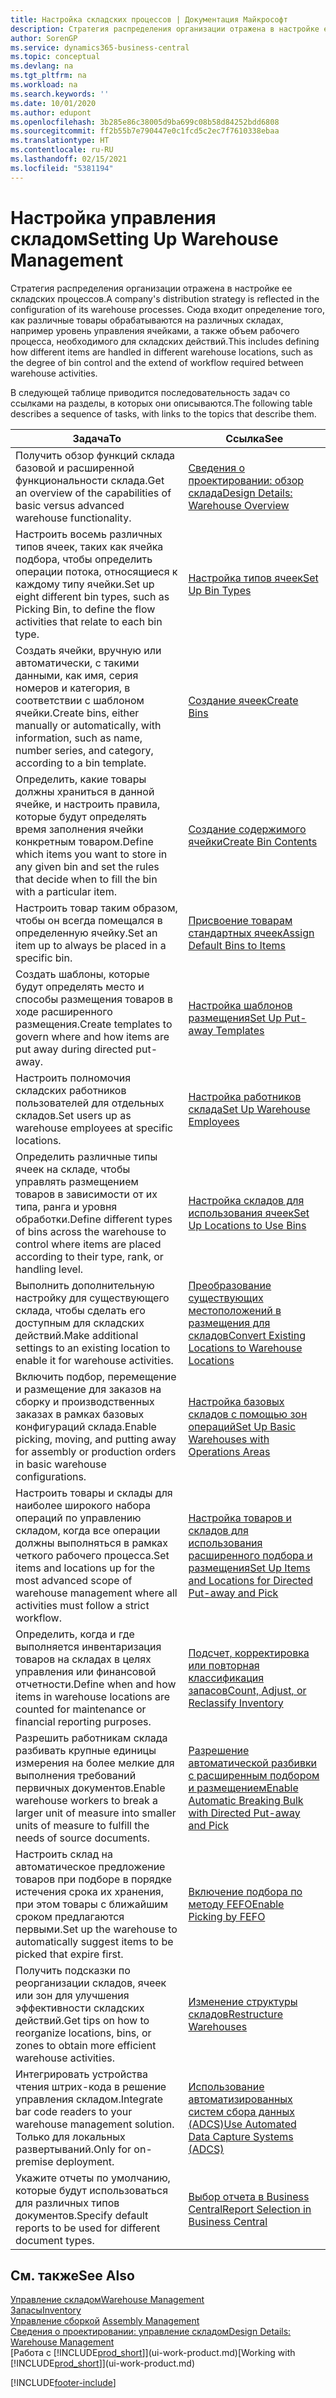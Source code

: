```yaml
---
title: Настройка складских процессов | Документация Майкрософт
description: Стратегия распределения организации отражена в настройке ее складских процессов. Сюда входит определение того, как различные товары обрабатываются на различных складах, например уровень управления ячейками, а также объем рабочего процесса, необходимого для складских действий.
author: SorenGP
ms.service: dynamics365-business-central
ms.topic: conceptual
ms.devlang: na
ms.tgt_pltfrm: na
ms.workload: na
ms.search.keywords: ''
ms.date: 10/01/2020
ms.author: edupont
ms.openlocfilehash: 3b285e86c38005d9ba699c08b58d84252bdd6808
ms.sourcegitcommit: ff2b55b7e790447e0c1fcd5c2ec7f7610338ebaa
ms.translationtype: HT
ms.contentlocale: ru-RU
ms.lasthandoff: 02/15/2021
ms.locfileid: "5381194"
---
```

# <a name="setting-up-warehouse-management"></a><span data-ttu-id="02e87-104">Настройка управления складом</span><span class="sxs-lookup"><span data-stu-id="02e87-104">Setting Up Warehouse Management</span></span>
<span data-ttu-id="02e87-105">Стратегия распределения организации отражена в настройке ее складских процессов.</span><span class="sxs-lookup"><span data-stu-id="02e87-105">A company's distribution strategy is reflected in the configuration of its warehouse processes.</span></span> <span data-ttu-id="02e87-106">Сюда входит определение того, как различные товары обрабатываются на различных складах, например уровень управления ячейками, а также объем рабочего процесса, необходимого для складских действий.</span><span class="sxs-lookup"><span data-stu-id="02e87-106">This includes defining how different items are handled in different warehouse locations, such as the degree of bin control and the extend of workflow required between warehouse activities.</span></span>  

 <span data-ttu-id="02e87-107">В следующей таблице приводится последовательность задач со ссылками на разделы, в которых они описываются.</span><span class="sxs-lookup"><span data-stu-id="02e87-107">The following table describes a sequence of tasks, with links to the topics that describe them.</span></span>   

|<span data-ttu-id="02e87-108">**Задача**</span><span class="sxs-lookup"><span data-stu-id="02e87-108">**To**</span></span>|<span data-ttu-id="02e87-109">**Ссылка**</span><span class="sxs-lookup"><span data-stu-id="02e87-109">**See**</span></span>|  
|------------|-------------|  
|<span data-ttu-id="02e87-110">Получить обзор функций склада базовой и расширенной функциональности склада.</span><span class="sxs-lookup"><span data-stu-id="02e87-110">Get an overview of the capabilities of basic versus advanced warehouse functionality.</span></span>|[<span data-ttu-id="02e87-111">Сведения о проектировании: обзор склада</span><span class="sxs-lookup"><span data-stu-id="02e87-111">Design Details: Warehouse Overview</span></span>](design-details-warehouse-overview.md)|  
|<span data-ttu-id="02e87-112">Настроить восемь различных типов ячеек, таких как ячейка подбора, чтобы определить операции потока, относящиеся к каждому типу ячейки.</span><span class="sxs-lookup"><span data-stu-id="02e87-112">Set up eight different bin types, such as Picking Bin, to define the flow activities that relate to each bin type.</span></span>|[<span data-ttu-id="02e87-113">Настройка типов ячеек</span><span class="sxs-lookup"><span data-stu-id="02e87-113">Set Up Bin Types</span></span>](warehouse-how-to-set-up-bin-types.md)|  
|<span data-ttu-id="02e87-114">Создать ячейки, вручную или автоматически, с такими данными, как имя, серия номеров и категория, в соответствии с шаблоном ячейки.</span><span class="sxs-lookup"><span data-stu-id="02e87-114">Create bins, either manually or automatically, with information, such as name, number series, and category, according to a bin template.</span></span>|[<span data-ttu-id="02e87-115">Создание ячеек</span><span class="sxs-lookup"><span data-stu-id="02e87-115">Create Bins</span></span>](warehouse-how-to-create-individual-bins.md)|  
|<span data-ttu-id="02e87-116">Определить, какие товары должны храниться в данной ячейке, и настроить правила, которые будут определять время заполнения ячейки конкретным товаром.</span><span class="sxs-lookup"><span data-stu-id="02e87-116">Define which items you want to store in any given bin and set the rules that decide when to fill the bin with a particular item.</span></span>|[<span data-ttu-id="02e87-117">Создание содержимого ячейки</span><span class="sxs-lookup"><span data-stu-id="02e87-117">Create Bin Contents</span></span>](warehouse-how-to-set-up-bin-contents.md)|  
|<span data-ttu-id="02e87-118">Настроить товар таким образом, чтобы он всегда помещался в определенную ячейку.</span><span class="sxs-lookup"><span data-stu-id="02e87-118">Set an item up to always be placed in a specific bin.</span></span>|[<span data-ttu-id="02e87-119">Присвоение товарам стандартных ячеек</span><span class="sxs-lookup"><span data-stu-id="02e87-119">Assign Default Bins to Items</span></span>](warehouse-how-to-assign-default-bins-to-items.md)|
|<span data-ttu-id="02e87-120">Создать шаблоны, которые будут определять место и способы размещения товаров в ходе расширенного размещения.</span><span class="sxs-lookup"><span data-stu-id="02e87-120">Create templates to govern where and how items are put away during directed put-away.</span></span>|[<span data-ttu-id="02e87-121">Настройка шаблонов размещения</span><span class="sxs-lookup"><span data-stu-id="02e87-121">Set Up Put-away Templates</span></span>](warehouse-how-to-set-up-put-away-templates.md)|
|<span data-ttu-id="02e87-122">Настроить полномочия складских работников пользователей для отдельных складов.</span><span class="sxs-lookup"><span data-stu-id="02e87-122">Set users up as warehouse employees at specific locations.</span></span>|[<span data-ttu-id="02e87-123">Настройка работников склада</span><span class="sxs-lookup"><span data-stu-id="02e87-123">Set Up Warehouse Employees</span></span>](warehouse-how-to-set-up-warehouse-employees.md)|
|<span data-ttu-id="02e87-124">Определить различные типы ячеек на складе, чтобы управлять размещением товаров в зависимости от их типа, ранга и уровня обработки.</span><span class="sxs-lookup"><span data-stu-id="02e87-124">Define different types of bins across the warehouse to control where items are placed according to their type, rank, or handling level.</span></span>|[<span data-ttu-id="02e87-125">Настройка складов для использования ячеек</span><span class="sxs-lookup"><span data-stu-id="02e87-125">Set Up Locations to Use Bins</span></span>](warehouse-how-to-set-up-locations-to-use-bins.md)|
|<span data-ttu-id="02e87-126">Выполнить дополнительную настройку для существующего склада, чтобы сделать его доступным для складских действий.</span><span class="sxs-lookup"><span data-stu-id="02e87-126">Make additional settings to an existing location to enable it for warehouse activities.</span></span>|[<span data-ttu-id="02e87-127">Преобразование существующих местоположений в размещения для складов</span><span class="sxs-lookup"><span data-stu-id="02e87-127">Convert Existing Locations to Warehouse Locations</span></span>](warehouse-how-to-convert-existing-locations-to-warehouse-locations.md)|
|<span data-ttu-id="02e87-128">Включить подбор, перемещение и размещение для заказов на сборку и производственных заказах в рамках базовых конфигураций склада.</span><span class="sxs-lookup"><span data-stu-id="02e87-128">Enable picking, moving, and putting away for assembly or production orders in basic warehouse configurations.</span></span>|[<span data-ttu-id="02e87-129">Настройка базовых складов с помощью зон операций</span><span class="sxs-lookup"><span data-stu-id="02e87-129">Set Up Basic Warehouses with Operations Areas</span></span>](warehouse-how-to-set-up-basic-warehouses-with-operations-areas.md)|  
|<span data-ttu-id="02e87-130">Настроить товары и склады для наиболее широкого набора операций по управлению складом, когда все операции должны выполняться в рамках четкого рабочего процесса.</span><span class="sxs-lookup"><span data-stu-id="02e87-130">Set items and locations up for the most advanced scope of warehouse management where all activities must follow a strict workflow.</span></span>|[<span data-ttu-id="02e87-131">Настройка товаров и складов для использования расширенного подбора и размещения</span><span class="sxs-lookup"><span data-stu-id="02e87-131">Set Up Items and Locations for Directed Put-away and Pick</span></span>](warehouse-how-to-set-up-items-for-directed-put-away-and-pick.md)|  
|<span data-ttu-id="02e87-132">Определить, когда и где выполняется инвентаризация товаров на складах в целях управления или финансовой отчетности.</span><span class="sxs-lookup"><span data-stu-id="02e87-132">Define when and how items in warehouse locations are counted for maintenance or financial reporting purposes.</span></span>|[<span data-ttu-id="02e87-133">Подсчет, корректировка или повторная классификация запасов</span><span class="sxs-lookup"><span data-stu-id="02e87-133">Count, Adjust, or Reclassify Inventory</span></span>](inventory-how-count-adjust-reclassify.md)|
|<span data-ttu-id="02e87-134">Разрешить работникам склада разбивать крупные единицы измерения на более мелкие для выполнения требований первичных документов.</span><span class="sxs-lookup"><span data-stu-id="02e87-134">Enable warehouse workers to break a larger unit of measure into smaller units of measure to fulfill the needs of source documents.</span></span>|[<span data-ttu-id="02e87-135">Разрешение автоматической разбивки с расширенным подбором и размещением</span><span class="sxs-lookup"><span data-stu-id="02e87-135">Enable Automatic Breaking Bulk with Directed Put-away and Pick</span></span>](warehouse-enable-automatic-breaking-bulk-with-directed-put-away-and-pick.md)|  
|<span data-ttu-id="02e87-136">Настроить склад на автоматическое предложение товаров при подборе в порядке истечения срока их хранения, при этом товары с ближайшим сроком предлагаются первыми.</span><span class="sxs-lookup"><span data-stu-id="02e87-136">Set up the warehouse to automatically suggest items to be picked that expire first.</span></span>|[<span data-ttu-id="02e87-137">Включение подбора по методу FEFO</span><span class="sxs-lookup"><span data-stu-id="02e87-137">Enable Picking by FEFO</span></span>](warehouse-picking-by-fefo.md)|
|<span data-ttu-id="02e87-138">Получить подсказки по реорганизации складов, ячеек или зон для улучшения эффективности складских действий.</span><span class="sxs-lookup"><span data-stu-id="02e87-138">Get tips on how to reorganize locations, bins, or zones to obtain more efficient warehouse activities.</span></span>|[<span data-ttu-id="02e87-139">Изменение структуры складов</span><span class="sxs-lookup"><span data-stu-id="02e87-139">Restructure Warehouses</span></span>](warehouse-how-to-restructure-warehouses.md)|
|<span data-ttu-id="02e87-140">Интегрировать устройства чтения штрих-кода в решение управления складом.</span><span class="sxs-lookup"><span data-stu-id="02e87-140">Integrate bar code readers to your warehouse management solution.</span></span> <span data-ttu-id="02e87-141">Только для локальных развертываний.</span><span class="sxs-lookup"><span data-stu-id="02e87-141">Only for on-premise deployment.</span></span>|[<span data-ttu-id="02e87-142">Использование автоматизированных систем сбора данных (ADCS)</span><span class="sxs-lookup"><span data-stu-id="02e87-142">Use Automated Data Capture Systems (ADCS)</span></span>](warehouse-use-automated-data-capture-systems-adcs.md)|
|<span data-ttu-id="02e87-143">Укажите отчеты по умолчанию, которые будут использоваться для различных типов документов.</span><span class="sxs-lookup"><span data-stu-id="02e87-143">Specify default reports to be used for different document types.</span></span>|[<span data-ttu-id="02e87-144">Выбор отчета в Business Central</span><span class="sxs-lookup"><span data-stu-id="02e87-144">Report Selection in Business Central</span></span>](across-report-selections.md)|

## <a name="see-also"></a><span data-ttu-id="02e87-145">См. также</span><span class="sxs-lookup"><span data-stu-id="02e87-145">See Also</span></span>  
[<span data-ttu-id="02e87-146">Управление складом</span><span class="sxs-lookup"><span data-stu-id="02e87-146">Warehouse Management</span></span>](warehouse-manage-warehouse.md)  
[<span data-ttu-id="02e87-147">Запасы</span><span class="sxs-lookup"><span data-stu-id="02e87-147">Inventory</span></span>](inventory-manage-inventory.md)  
<span data-ttu-id="02e87-148">[Управление сборкой](assembly-assemble-items.md)  </span><span class="sxs-lookup"><span data-stu-id="02e87-148">[Assembly Management](assembly-assemble-items.md)  </span></span>  
[<span data-ttu-id="02e87-149">Сведения о проектировании: управление складом</span><span class="sxs-lookup"><span data-stu-id="02e87-149">Design Details: Warehouse Management</span></span>](design-details-warehouse-management.md)  
<span data-ttu-id="02e87-150">[Работа с [!INCLUDE[prod_short](includes/prod_short.md)]](ui-work-product.md)</span><span class="sxs-lookup"><span data-stu-id="02e87-150">[Working with [!INCLUDE[prod_short](includes/prod_short.md)]](ui-work-product.md)</span></span>


[!INCLUDE[footer-include](includes/footer-banner.md)]